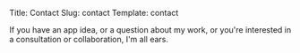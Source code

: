 Title: Contact
Slug: contact
Template: contact

If you have an app idea, or a question about my work, or you're interested in a consultation or collaboration, I'm all ears.
